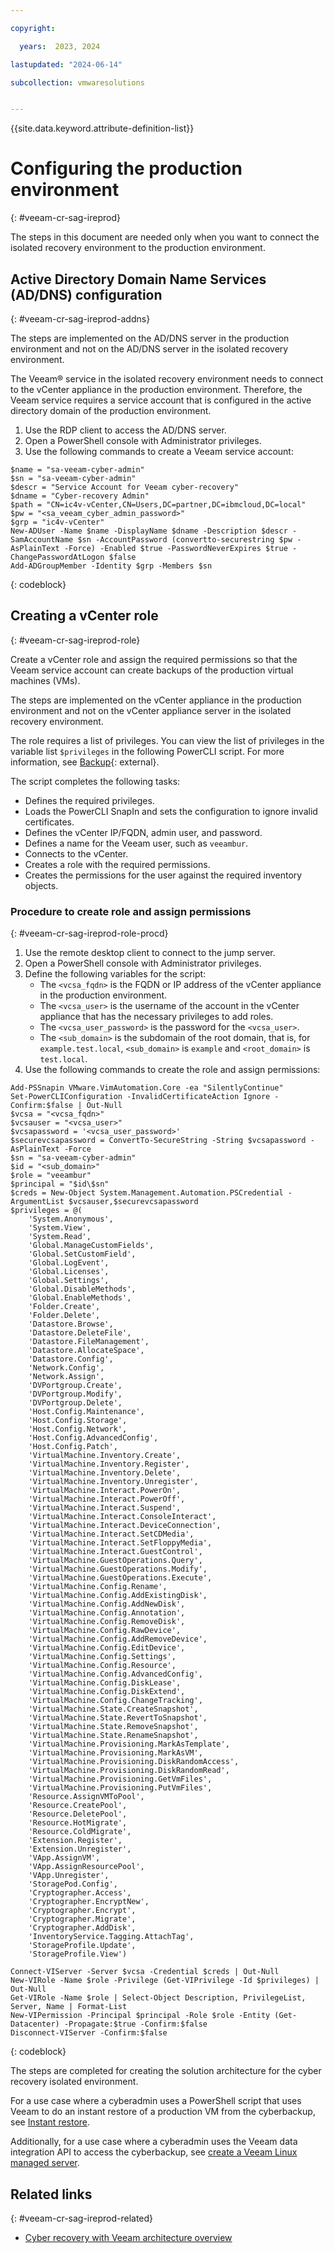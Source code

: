 ```yaml
---

copyright:

  years:  2023, 2024

lastupdated: "2024-06-14"

subcollection: vmwaresolutions


---
```


{{site.data.keyword.attribute-definition-list}}

# Configuring the production environment
{: #veeam-cr-sag-ireprod}



The steps in this document are needed only when you want to connect the isolated recovery environment to the production environment.

## Active Directory Domain Name Services (AD/DNS) configuration
{: #veeam-cr-sag-ireprod-addns}

The steps are implemented on the AD/DNS server in the production environment and not on the AD/DNS server in the isolated recovery environment.

The Veeam® service in the isolated recovery environment needs to connect to the vCenter appliance in the production environment. Therefore, the Veeam service requires a service account that is configured in the active directory domain of the production environment.

1. Use the RDP client to access the AD/DNS server.
2. Open a PowerShell console with Administrator privileges.
3. Use the following commands to create a Veeam service account:

```text
$name = "sa-veeam-cyber-admin"
$sn = "sa-veeam-cyber-admin"
$descr = "Service Account for Veeam cyber-recovery"
$dname = "Cyber-recovery Admin"
$path = "CN=ic4v-vCenter,CN=Users,DC=partner,DC=ibmcloud,DC=local"
$pw = "<sa_veeam_cyber_admin_password>"
$grp = "ic4v-vCenter"
New-ADUser -Name $name -DisplayName $dname -Description $descr -SamAccountName $sn -AccountPassword (convertto-securestring $pw -AsPlainText -Force) -Enabled $true -PasswordNeverExpires $true -ChangePasswordAtLogon $false
Add-ADGroupMember -Identity $grp -Members $sn
```
{: codeblock}

## Creating a vCenter role
{: #veeam-cr-sag-ireprod-role}

Create a vCenter role and assign the required permissions so that the Veeam service account can create backups of the production virtual machines (VMs).

The steps are implemented on the vCenter appliance in the production environment and not on the vCenter appliance server in the isolated recovery environment.

The role requires a list of privileges. You can view the list of privileges in the variable list `$privileges` in the following PowerCLI script. For more information, see [Backup](https://helpcenter.veeam.com/docs/backup/vsphere/backup.html?ver=120){: external}.

The script completes the following tasks:

* Defines the required privileges.
* Loads the PowerCLI SnapIn and sets the configuration to ignore invalid certificates.
* Defines the vCenter IP/FQDN, admin user, and password.
* Defines a name for the Veeam user, such as `veeambur`.
* Connects to the vCenter.
* Creates a role with the required permissions.
* Creates the permissions for the user against the required inventory objects.

### Procedure to create role and assign permissions
{: #veeam-cr-sag-ireprod-role-procd}

1. Use the remote desktop client to connect to the jump server.
2. Open a PowerShell console with Administrator privileges.
3. Define the following variables for the script:
   * The `<vcsa_fqdn>` is the FQDN or IP address of the vCenter appliance in the production environment.
   * The `<vcsa_user>` is the username of the account in the vCenter appliance that has the necessary privileges to add roles.
   * The `<vcsa_user_password>` is the password for the `<vcsa_user>`.
   * The `<sub_domain>` is the subdomain of the root domain, that is, for `example.test.local`, `<sub_domain>` is `example` and `<root_domain>` is `test.local`.
4. Use the following commands to create the role and assign permissions:

```text
Add-PSSnapin VMware.VimAutomation.Core -ea "SilentlyContinue"
Set-PowerCLIConfiguration -InvalidCertificateAction Ignore -Confirm:$false | Out-Null
$vcsa = "<vcsa_fqdn>"
$vcsauser = "<vcsa_user>"
$vcsapassword = '<vcsa_user_password>'
$securevcsapassword = ConvertTo-SecureString -String $vcsapassword -AsPlainText -Force
$sn = "sa-veeam-cyber-admin"
$id = "<sub_domain>"
$role = "veeambur"
$principal = "$id\$sn"
$creds = New-Object System.Management.Automation.PSCredential -ArgumentList $vcsauser,$securevcsapassword
$privileges = @(
    'System.Anonymous',
    'System.View',
    'System.Read',
    'Global.ManageCustomFields',
    'Global.SetCustomField',
    'Global.LogEvent',
    'Global.Licenses',
    'Global.Settings',
    'Global.DisableMethods',
    'Global.EnableMethods',
    'Folder.Create',
    'Folder.Delete',
    'Datastore.Browse',
    'Datastore.DeleteFile',
    'Datastore.FileManagement',
    'Datastore.AllocateSpace',
    'Datastore.Config',
    'Network.Config',
    'Network.Assign',
    'DVPortgroup.Create',
    'DVPortgroup.Modify',
    'DVPortgroup.Delete',
    'Host.Config.Maintenance',
    'Host.Config.Storage',
    'Host.Config.Network',
    'Host.Config.AdvancedConfig',
    'Host.Config.Patch',
    'VirtualMachine.Inventory.Create',
    'VirtualMachine.Inventory.Register',
    'VirtualMachine.Inventory.Delete',
    'VirtualMachine.Inventory.Unregister',
    'VirtualMachine.Interact.PowerOn',
    'VirtualMachine.Interact.PowerOff',
    'VirtualMachine.Interact.Suspend',
    'VirtualMachine.Interact.ConsoleInteract',
    'VirtualMachine.Interact.DeviceConnection',
    'VirtualMachine.Interact.SetCDMedia',
    'VirtualMachine.Interact.SetFloppyMedia',
    'VirtualMachine.Interact.GuestControl',
    'VirtualMachine.GuestOperations.Query',
    'VirtualMachine.GuestOperations.Modify',
    'VirtualMachine.GuestOperations.Execute',
    'VirtualMachine.Config.Rename',
    'VirtualMachine.Config.AddExistingDisk',
    'VirtualMachine.Config.AddNewDisk',
    'VirtualMachine.Config.Annotation',
    'VirtualMachine.Config.RemoveDisk',
    'VirtualMachine.Config.RawDevice',
    'VirtualMachine.Config.AddRemoveDevice',
    'VirtualMachine.Config.EditDevice',
    'VirtualMachine.Config.Settings',
    'VirtualMachine.Config.Resource',
    'VirtualMachine.Config.AdvancedConfig',
    'VirtualMachine.Config.DiskLease',
    'VirtualMachine.Config.DiskExtend',
    'VirtualMachine.Config.ChangeTracking',
    'VirtualMachine.State.CreateSnapshot',
    'VirtualMachine.State.RevertToSnapshot',
    'VirtualMachine.State.RemoveSnapshot',
    'VirtualMachine.State.RenameSnapshot',
    'VirtualMachine.Provisioning.MarkAsTemplate',
    'VirtualMachine.Provisioning.MarkAsVM',
    'VirtualMachine.Provisioning.DiskRandomAccess',
    'VirtualMachine.Provisioning.DiskRandomRead',
    'VirtualMachine.Provisioning.GetVmFiles',
    'VirtualMachine.Provisioning.PutVmFiles',
    'Resource.AssignVMToPool',
    'Resource.CreatePool',
    'Resource.DeletePool',
    'Resource.HotMigrate',
    'Resource.ColdMigrate',
    'Extension.Register',
    'Extension.Unregister',
    'VApp.AssignVM',
    'VApp.AssignResourcePool',
    'VApp.Unregister',
    'StoragePod.Config',
    'Cryptographer.Access',
    'Cryptographer.EncryptNew',
    'Cryptographer.Encrypt',
    'Cryptographer.Migrate',
    'Cryptographer.AddDisk',
    'InventoryService.Tagging.AttachTag',
    'StorageProfile.Update',
    'StorageProfile.View')

Connect-VIServer -Server $vcsa -Credential $creds | Out-Null
New-VIRole -Name $role -Privilege (Get-VIPrivilege -Id $privileges) | Out-Null
Get-VIRole -Name $role | Select-Object Description, PrivilegeList, Server, Name | Format-List
New-VIPermission -Principal $principal -Role $role -Entity (Get-Datacenter) -Propagate:$true -Confirm:$false
Disconnect-VIServer -Confirm:$false
```
{: codeblock}

The steps are completed for creating the solution architecture for the cyber recovery isolated environment.

For a use case where a cyberadmin uses a PowerShell script that uses Veeam to do an instant restore of a production VM from the cyberbackup, see [Instant restore](/docs/vmwaresolutions?topic=vmwaresolutions-veeam-cr-sag-instantrestore).

Additionally, for a use case where a cyberadmin uses the Veeam data integration API to access the cyberbackup, see [create a Veeam Linux managed server](/docs/vmwaresolutions?topic=vmwaresolutions-veeam-cr-sag-lnxmgdsvr).

## Related links
{: #veeam-cr-sag-ireprod-related}

* [Cyber recovery with Veeam architecture overview](/docs/vmwaresolutions?topic=vmwaresolutions-veeam-cr-sa-overview)
